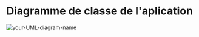 # Diagramme de classe de l'aplication

![your-UML-diagram-name](http://www.plantuml.com/plantuml/proxy?cache=no&src=https://raw.githubusercontent.com/gryzel1/PokeArena/main/PokeArenaNetwork/PokeArenaNetwork.puml)